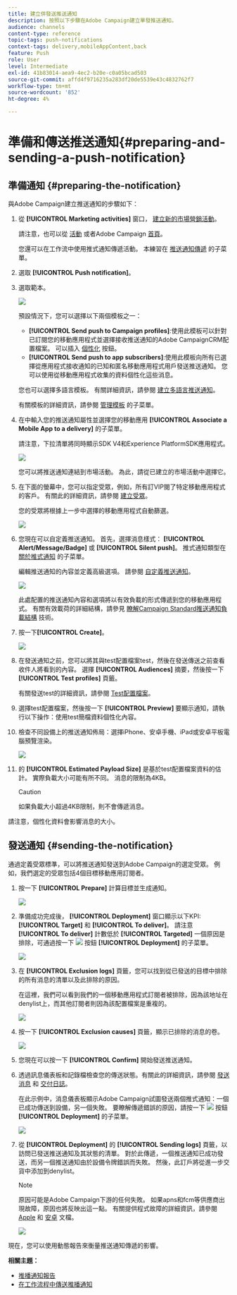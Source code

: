 ```yaml
---
title: 建立併發送推送通知
description: 按照以下步驟在Adobe Campaign建立單發推送通知。
audience: channels
content-type: reference
topic-tags: push-notifications
context-tags: delivery,mobileAppContent,back
feature: Push
role: User
level: Intermediate
exl-id: 41b83014-aea9-4ec2-b20e-c0a05bcad503
source-git-commit: affd4f9716235a283df20de5539e43c4832762f7
workflow-type: tm+mt
source-wordcount: '852'
ht-degree: 4%

---
```


# 準備和傳送推送通知{#preparing-and-sending-a-push-notification}

## 準備通知 {#preparing-the-notification}

與Adobe Campaign建立推送通知的步驟如下：

1. 從 **[!UICONTROL Marketing activities]** 窗口， [建立新的市場營銷活動](../../start/using/marketing-activities.md#creating-a-marketing-activity)。

   請注意，也可以從 [活動](../../start/using/marketing-activities.md#creating-a-marketing-activity) 或者Adobe Campaign [首頁](../../start/using/interface-description.md#home-page)。

   您還可以在工作流中使用推式通知傳遞活動。 本練習在 [推送通知傳遞](../../automating/using/push-notification-delivery.md) 的子菜單。

1. 選取 **[!UICONTROL Push notification]**。
1. 選取範本。

   ![](assets/push_notif_type.png)

   預設情況下，您可以選擇以下兩個模板之一：

   * **[!UICONTROL Send push to Campaign profiles]**:使用此模板可以針對已訂閱您的移動應用程式並選擇接收推送通知的Adobe CampaignCRM配置檔案。 可以插入 [個性化](../../designing/using/personalization.md#inserting-a-personalization-field) 按鈕。
   * **[!UICONTROL Send push to app subscribers]**:使用此模板向所有已選擇從應用程式接收通知的已知和匿名移動應用程式用戶發送推送通知。 您可以使用從移動應用程式收集的資料個性化這些消息。

   您也可以選擇多語言模板。 有關詳細資訊，請參閱 [建立多語言推送通知](../../channels/using/creating-a-multilingual-push-notification.md)。

   有關模板的詳細資訊，請參閱 [管理模板](../../start/using/marketing-activity-templates.md) 的子菜單。

1. 在中輸入您的推送通知屬性並選擇您的移動應用 **[!UICONTROL Associate a Mobile App to a delivery]** 的子菜單。

   請注意，下拉清單將同時顯示SDK V4和Experience PlatformSDK應用程式。

   ![](assets/push_notif_properties.png)

   您可以將推送通知連結到市場活動。 為此，請從已建立的市場活動中選擇它。

1. 在下面的螢幕中，您可以指定受眾，例如，所有訂VIP閱了特定移動應用程式的客戶。 有關此的詳細資訊，請參閱 [建立受眾](../../audiences/using/creating-audiences.md)。

   您的受眾將根據上一步中選擇的移動應用程式自動篩選。

   ![](assets/push_notif_audience.png)

1. 您現在可以自定義推送通知。 首先，選擇消息樣式： **[!UICONTROL Alert/Message/Badge]** 或 **[!UICONTROL Silent push]**。 推式通知類型在 [關於推式通知](../../channels/using/about-push-notifications.md) 的子菜單。

   編輯推送通知的內容並定義高級選項。 請參閱 [自定義推送通知](../../channels/using/customizing-a-push-notification.md)。

   ![](assets/push_notif_content.png)

   此處配置的推送通知內容和選項將以有效負載的形式傳遞到您的移動應用程式。 有關有效載荷的詳細結構，請參見 [瞭解Campaign Standard推送通知負載結構](../../administration/using/push-payload.md) 技術。

1. 按一下&#x200B;**[!UICONTROL Create]**。

   ![](assets/push_notif_content_2.png)

1. 在發送通知之前，您可以將其與test配置檔案test，然後在發送傳送之前查看收件人將看到的內容。 選擇 **[!UICONTROL Audiences]** 摘要，然後按一下 **[!UICONTROL Test profiles]** 頁籤。

   有關發送test的詳細資訊，請參閱 [Test配置檔案](../../sending/using/sending-proofs.md)。

1. 選擇test配置檔案，然後按一下 **[!UICONTROL Preview]** 要顯示通知，請執行以下操作：使用test簡檔資料個性化內容。
1. 檢查不同設備上的推送通知佈局：選擇iPhone、安卓手機、iPad或安卓平板電腦預覽渲染。

   ![](assets/push_notif_preview.png)

1. 的 **[!UICONTROL Estimated Payload Size]** 是基於test配置檔案資料的估計。 實際負載大小可能有所不同。 消息的限制為4KB。

   >[!CAUTION]
   >
   >如果負載大小超過4KB限制，則不會傳遞消息。

請注意，個性化資料會影響消息的大小。

## 發送通知 {#sending-the-notification}

通過定義受眾標準，可以將推送通知發送到Adobe Campaign的選定受眾。 例如，我們選定的受眾包括4個目標移動應用訂閱者。

1. 按一下 **[!UICONTROL Prepare]** 計算目標並生成通知。

   ![](assets/push_send_1.png)

1. 準備成功完成後， **[!UICONTROL Deployment]** 窗口顯示以下KPI: **[!UICONTROL Target]** 和 **[!UICONTROL To deliver]**。 請注意 **[!UICONTROL To deliver]** 計數低於 **[!UICONTROL Targeted]** 一個原因是排除，可通過按一下 ![](assets/lp_link_properties.png) 按鈕 **[!UICONTROL Deployment]** 的子菜單。

   ![](assets/push_send_2.png)

1. 在 **[!UICONTROL Exclusion logs]** 頁籤，您可以找到從已發送的目標中排除的所有消息的清單以及此排除的原因。

   在這裡，我們可以看到我們的一個移動應用程式訂閱者被排除，因為該地址在denylist上，而其他訂閱者則因為該配置檔案是重複的。

   ![](assets/push_send_5.png)

1. 按一下 **[!UICONTROL Exclusion causes]** 頁籤，顯示已排除的消息的卷。

   ![](assets/push_send_7.png)

1. 您現在可以按一下 **[!UICONTROL Confirm]** 開始發送推送通知。
1. 透過訊息儀表板和記錄檔檢查您的傳送狀態。有關此的詳細資訊，請參閱 [發送消息](../../sending/using/confirming-the-send.md) 和 [交付日誌](../../sending/using/monitoring-a-delivery.md#delivery-logs)。

   在此示例中，消息儀表板顯示Adobe Campaign試圖發送兩個推式通知：一個已成功傳送到設備，另一個失敗。 要瞭解傳遞錯誤的原因，請按一下 ![](assets/lp_link_properties.png) 按鈕 **[!UICONTROL Deployment]** 的子菜單。

   ![](assets/push_send_4.png)

1. 從 **[!UICONTROL Deployment]** 的 **[!UICONTROL Sending logs]** 頁籤，以訪問已發送推送通知及其狀態的清單。 對於此傳遞，一個推送通知已成功發送，而另一個推送通知由於設備令牌錯誤而失敗。 然後，此訂戶將從進一步交貨中添加到denylist。

   >[!NOTE]
   >
   >原因可能是Adobe Campaign下游的任何失敗。 如果apns和fcm等供應商出現故障，原因也將反映出這一點。 有關提供程式故障的詳細資訊，請參閱 [Apple](https://developer.apple.com/library/content/documentation/NetworkingInternet/Conceptual/RemoteNotificationsPG/CommunicatingwithAPNs.html) 和 [安卓](https://firebase.google.com/docs/cloud-messaging/http-server-ref) 文檔。

   ![](assets/push_send_6.png)

現在，您可以使用動態報告來衡量推送通知傳遞的影響。

**相關主題：**

* [推播通知報告](../../reporting/using/push-notification-report.md)
* [在工作流程中傳送推播通知](../../automating/using/push-notification-delivery.md)
